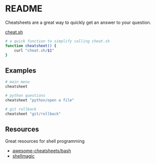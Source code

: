 # README
Cheatsheets are a great way to quickly get an answer to your question.

[cheat.sh](https://github.com/chubin/cheat.sh)  

```sh
# a quick function to simplify calling cheat.sh
function cheatsheet() {
	curl "cheat.sh/$1" 
}
```

## Examples

```sh
# main menu
cheatsheet 

# python questions
cheatsheet "python/open a file" 

# git rollback
cheatsheet "git/rollback" 
```

## Resources
Great resources for shell programming  

* [awesome-cheatsheets/bash](https://github.com/LeCoupa/awesome-cheatsheets/blob/master/languages/bash.sh)  
* [shellmagic](https://shellmagic.xyz/)  
